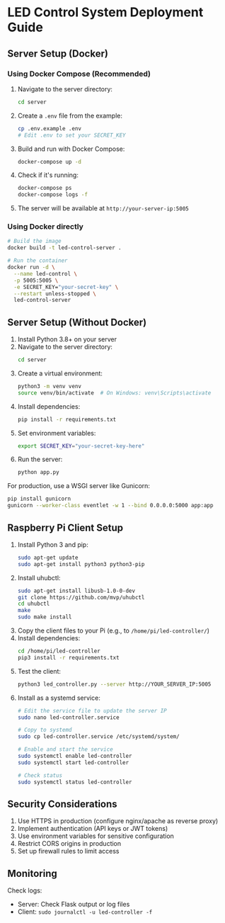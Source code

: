 # LED Control System Deployment Guide

## Server Setup (Docker)

### Using Docker Compose (Recommended)

1. Navigate to the server directory:
   ```bash
   cd server
   ```
2. Create a `.env` file from the example:
   ```bash
   cp .env.example .env
   # Edit .env to set your SECRET_KEY
   ```
3. Build and run with Docker Compose:
   ```bash
   docker-compose up -d
   ```
4. Check if it's running:
   ```bash
   docker-compose ps
   docker-compose logs -f
   ```
5. The server will be available at `http://your-server-ip:5005`

### Using Docker directly

```bash
# Build the image
docker build -t led-control-server .

# Run the container
docker run -d \
  --name led-control \
  -p 5005:5005 \
  -e SECRET_KEY="your-secret-key" \
  --restart unless-stopped \
  led-control-server
```

## Server Setup (Without Docker)

1. Install Python 3.8+ on your server
2. Navigate to the server directory:
   ```bash
   cd server
   ```
3. Create a virtual environment:
   ```bash
   python3 -m venv venv
   source venv/bin/activate  # On Windows: venv\Scripts\activate
   ```
4. Install dependencies:
   ```bash
   pip install -r requirements.txt
   ```
5. Set environment variables:
   ```bash
   export SECRET_KEY="your-secret-key-here"
   ```
6. Run the server:
   ```bash
   python app.py
   ```

For production, use a WSGI server like Gunicorn:
```bash
pip install gunicorn
gunicorn --worker-class eventlet -w 1 --bind 0.0.0.0:5000 app:app
```

## Raspberry Pi Client Setup

1. Install Python 3 and pip:
   ```bash
   sudo apt-get update
   sudo apt-get install python3 python3-pip
   ```
2. Install uhubctl:
   ```bash
   sudo apt-get install libusb-1.0-0-dev
   git clone https://github.com/mvp/uhubctl
   cd uhubctl
   make
   sudo make install
   ```
3. Copy the client files to your Pi (e.g., to `/home/pi/led-controller/`)
4. Install dependencies:
   ```bash
   cd /home/pi/led-controller
   pip3 install -r requirements.txt
   ```
5. Test the client:
   ```bash
   python3 led_controller.py --server http://YOUR_SERVER_IP:5005
   ```
6. Install as a systemd service:
   ```bash
   # Edit the service file to update the server IP
   sudo nano led-controller.service
   
   # Copy to systemd
   sudo cp led-controller.service /etc/systemd/system/
   
   # Enable and start the service
   sudo systemctl enable led-controller
   sudo systemctl start led-controller
   
   # Check status
   sudo systemctl status led-controller
   ```

## Security Considerations

1. Use HTTPS in production (configure nginx/apache as reverse proxy)
2. Implement authentication (API keys or JWT tokens)
3. Use environment variables for sensitive configuration
4. Restrict CORS origins in production
5. Set up firewall rules to limit access

## Monitoring

Check logs:
- Server: Check Flask output or log files
- Client: `sudo journalctl -u led-controller -f`